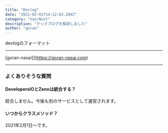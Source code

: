 ```yaml
---
title: "Devlog"
date: "2021-02-01T14:12:03.284Z"
category: "Vue/Nuxt"
description: "テックブログを解説しました"
author: "goran"
---
```


devlogのフォーマット

---

[goran-nasai]](https://goran-nasai.com)

---

### よくありそうな質問

#### DevelopersIOとZennは統合する？

統合しません。今後も別のサービスとして運営されます。

#### いつからクラスメソッド？

2021年2月1日〜です。
